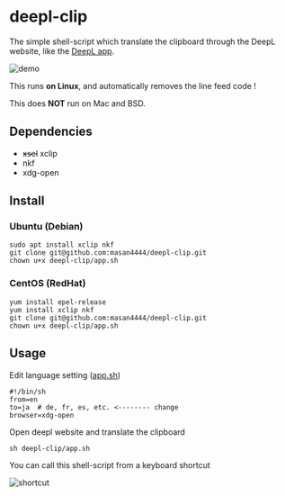 # deepl-clip
The simple shell-script which translate the clipboard through the DeepL website, like the [DeepL app](https://www.deepl.com/app).

![demo](https://raw.githubusercontent.com/wiki/masan4444/deepl-clip/deepl-clip.gif)

This runs **on Linux**, and automatically removes the line feed code !

This does **NOT** run on Mac and BSD.

## Dependencies
* ~~xsel~~ xclip
* nkf
* xdg-open

## Install

### Ubuntu (Debian)
```
sudo apt install xclip nkf
git clone git@github.com:masan4444/deepl-clip.git
chown u+x deepl-clip/app.sh
```

### CentOS (RedHat)
```
yum install epel-release
yum install xclip nkf
git clone git@github.com:masan4444/deepl-clip.git
chown u+x deepl-clip/app.sh
```

## Usage
Edit language setting ([app.sh](https://github.com/masan4444/deepl-clip/blob/master/app.sh))
```
#!/bin/sh
from=en
to=ja  # de, fr, es, etc. <-------- change
browser=xdg-open
```
Open deepl website and translate the clipboard
```
sh deepl-clip/app.sh
```
You can call this shell-script from a keyboard shortcut

![shortcut](https://raw.githubusercontent.com/wiki/masan4444/deepl-clip/deepl-clip_shortcut.png)
